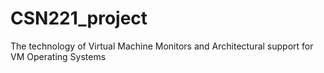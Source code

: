 # CSN221_project
The technology of Virtual Machine Monitors and Architectural support for VM Operating Systems
